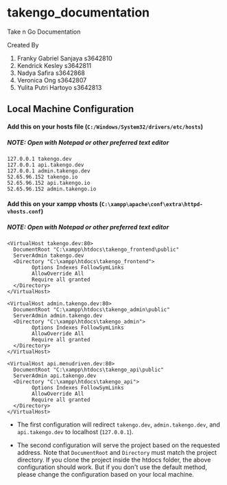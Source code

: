 # takengo_documentation
Take n Go Documentation

Created By
1. Franky Gabriel Sanjaya s3642810
2. Kendrick Kesley s3642811
3. Nadya Safira s3642868
4. Veronica Ong s3642807
5. Yulita Putri Hartoyo s3642813

## Local Machine Configuration

#### Add this on your hosts file (`C:/Windows/System32/drivers/etc/hosts`)
##### NOTE: Open with Notepad or other preferred text editor 
```
127.0.0.1 takengo.dev
127.0.0.1 api.takengo.dev
127.0.0.1 admin.takengo.dev
52.65.96.152 takengo.io
52.65.96.152 api.takengo.io
52.65.96.152 admin.takengo.io
```
#### Add this on your xampp vhosts (`C:\xampp\apache\conf\extra\httpd-vhosts.conf`)
##### NOTE: Open with Notepad or other preferred text editor 
```
<VirtualHost takengo.dev:80>
  DocumentRoot "C:\xampp\htdocs\takengo_frontend\public"
  ServerAdmin takengo.dev
  <Directory "C:\xampp\htdocs\takengo_frontend">
        Options Indexes FollowSymLinks
        AllowOverride All
        Require all granted
  </Directory>
</VirtualHost>

<VirtualHost admin.takengo.dev:80>
  DocumentRoot "C:\xampp\htdocs\takengo_admin\public"
  ServerAdmin admin.takengo.dev
  <Directory "C:\xampp\htdocs\takengo_admin">
        Options Indexes FollowSymLinks
        AllowOverride All
        Require all granted
  </Directory>
</VirtualHost>

<VirtualHost api.menudriven.dev:80>
  DocumentRoot "C:\xampp\htdocs\takengo_api\public"
  ServerAdmin api.takengo.dev
  <Directory "C:\xampp\htdocs\takengo_api">
        Options Indexes FollowSymLinks
        AllowOverride All
        Require all granted
  </Directory>
</VirtualHost>
```

  * The first configuration will redirect `takengo.dev`, `admin.takengo.dev`, and `api.takengo.dev` to localhost (`127.0.0.1`).

  * The second configuration will serve the project based on the requested address. Note that `DocumentRoot` and `Directory` must match the project directory. If you clone the project inside the htdocs folder, the above configuration should work. But if you don't use the default method, please change the configuration based on your local machine.
